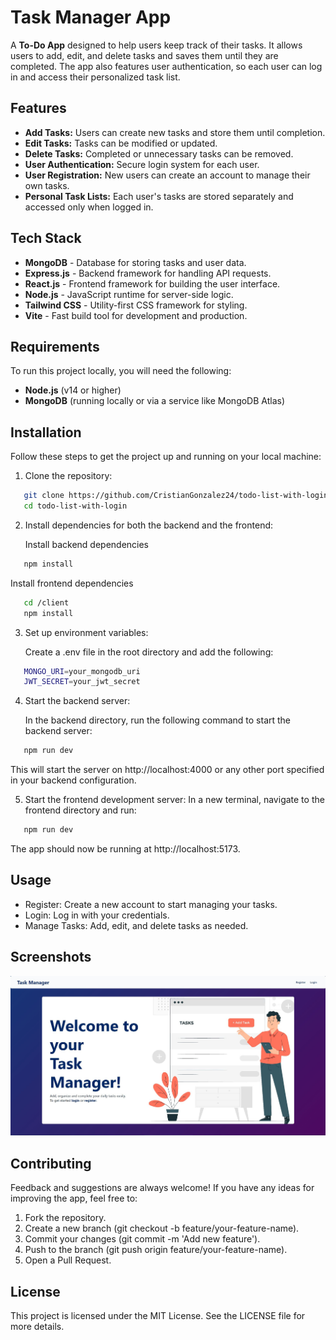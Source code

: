 # Task Manager App

A **To-Do App** designed to help users keep track of their tasks. It allows users to add, edit, and delete tasks and saves them until they are completed. The app also features user authentication, so each user can log in and access their personalized task list.

## Features

- **Add Tasks:** Users can create new tasks and store them until completion.
- **Edit Tasks:** Tasks can be modified or updated.
- **Delete Tasks:** Completed or unnecessary tasks can be removed.
- **User Authentication:** Secure login system for each user.
- **User Registration:** New users can create an account to manage their own tasks.
- **Personal Task Lists:** Each user's tasks are stored separately and accessed only when logged in.

## Tech Stack

- **MongoDB** - Database for storing tasks and user data.
- **Express.js** - Backend framework for handling API requests.
- **React.js** - Frontend framework for building the user interface.
- **Node.js** - JavaScript runtime for server-side logic.
- **Tailwind CSS** - Utility-first CSS framework for styling.
- **Vite** - Fast build tool for development and production.

## Requirements

To run this project locally, you will need the following:

- **Node.js** (v14 or higher)
- **MongoDB** (running locally or via a service like MongoDB Atlas)

## Installation

Follow these steps to get the project up and running on your local machine:

1. Clone the repository:

```bash
   git clone https://github.com/CristianGonzalez24/todo-list-with-login.git
   cd todo-list-with-login
```

2. Install dependencies for both the backend and the frontend:
   
   Install backend dependencies
```bash
   npm install
```
   
   Install frontend dependencies
```bash
   cd /client
   npm install
```

3. Set up environment variables:

   Create a .env file in the root directory and add the following:
```bash
   MONGO_URI=your_mongodb_uri
   JWT_SECRET=your_jwt_secret
```

4. Start the backend server:

   In the backend directory, run the following command to start the backend server:
```bash
   npm run dev
```
   This will start the server on http://localhost:4000 or any other port specified in your backend configuration.

5. Start the frontend development server:
   In a new terminal, navigate to the frontend directory and run:
```bash
   npm run dev
```
   The app should now be running at http://localhost:5173.

## Usage
- Register: Create a new account to start managing your tasks.
- Login: Log in with your credentials.
- Manage Tasks: Add, edit, and delete tasks as needed.

## Screenshots

![ToDoApp](client/public/Preview.JPG)

## Contributing
Feedback and suggestions are always welcome! If you have any ideas for improving the app, feel free to:

1. Fork the repository.
2. Create a new branch (git checkout -b feature/your-feature-name).
3. Commit your changes (git commit -m 'Add new feature').
4. Push to the branch (git push origin feature/your-feature-name).
5. Open a Pull Request.

## License
This project is licensed under the MIT License. See the LICENSE file for more details.
